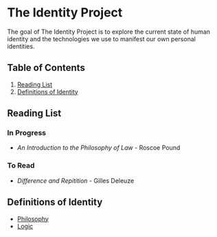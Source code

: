 # The Identity Project

The goal of The Identity Project is to explore the current state of human identity and the technologies we use to manifest our own personal identities. 

## Table of Contents

1. [Reading List](#reading-list)
2. [Definitions of Identity](#definitions-of-identity)

## Reading List

### In Progress

- _An Introduction to the Philosophy of Law_ - Roscoe Pound

### To Read
- _Difference and Repitition_ - Gilles Deleuze

## Definitions of Identity

- [Philosophy](https://en.wikipedia.org/wiki/Identity_(philosophy))
- [Logic](https://en.wikipedia.org/wiki/Law_of_identity)
